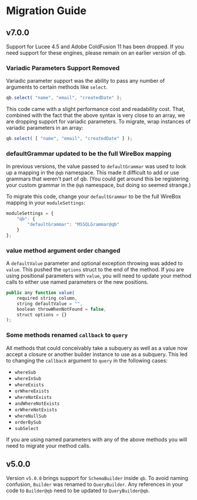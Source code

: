 # Migration Guide

## v7.0.0

Support for Lucee 4.5 and Adobe ColdFusion 11 has been dropped.  If you need support for these engines, please remain on an earlier version of qb.

### Variadic Parameters Support Removed

Variadic parameter support was the ability to pass any number of arguments to certain methods like `select`.

```javascript
qb.select( "name", "email", "createdDate" );
```

This code came with a slight performance cost and readability cost. That, combined with the fact that the above syntax is very close to an array, we are dropping support for variadic parameters.  To migrate, wrap instances of variadic parameters in an array:

```javascript
qb.select( [ "name", "email", "createdDate" ] );
```

### defaultGrammar updated to be the full WireBox mapping

In previous versions, the value passed to `defaultGrammar` was used to look up a mapping in the `@qb` namespace.  This made it difficult to add or use grammars that weren't part of qb. \(You could get around this be registering your custom grammar in the `@qb` namespace, but doing so seemed strange.\)

To migrate this code, change your `defaultGrammar` to be the full WireBox mapping in your `moduleSettings`:

```javascript
moduleSettings = {
    "qb": {
        "defaultGrammar": "MSSQLGrammar@qb"
    }
};
```

### value method argument order changed

A `defaultValue` parameter and optional exception throwing was added to `value`.  This pushed the `options` struct to the end of the method.  If you are using positional parameters with `value`, you will need to update your method calls to either use named parameters or the new positions.

```javascript
public any function value(
    required string column,
    string defaultValue = "",
    boolean throwWhenNotFound = false,
    struct options = {}
);
```

### Some methods renamed `callback` to `query`

All methods that could conceivably take a subquery as well as a value now accept a closure or another builder instance to use as a subquery. This led to changing the `callback` argument to `query` in the following cases:

* `whereSub`
* `whereInSub`
* `whereExists`
* `orWhereExists`
* `whereNotExists`
* `andWhereNotExists`
* `orWhereNotExists`
* `whereNullSub`
* `orderBySub`
* `subSelect`

If you are using named parameters with any of the above methods you will need to migrate your method calls.

## v5.0.0

Version `v5.0.0` brings support for `SchemaBuilder` inside `qb`. To avoid naming confusion, `Builder` was renamed to `QueryBuilder`. Any references in your code to `Builder@qb` need to be updated to `QueryBuilder@qb`.

